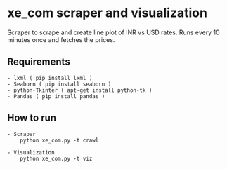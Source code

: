 # xe_com scraper and visualization

Scraper to scrape and create line plot of INR vs USD rates. Runs every 10 minutes once and fetches the prices.

## Requirements
	- lxml ( pip install lxml )
	- Seaborn ( pip install seaborn )
	- python-Tkinter ( apt-get install python-tk )
	- Pandas ( pip install pandas )
	

## How to run
	- Scraper
		python xe_com.py -t crawl

	- Visualization
		python xe_com.py -t viz

